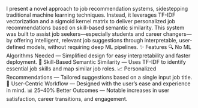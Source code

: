I present a novel approach to job recommendation systems, sidestepping traditional machine learning techniques. Instead, it leverages TF-IDF vectorization and a sigmoid kernel matrix to deliver personalized job recommendations based on skill-based semantic similarity.
This system was built to assist job seekers—especially students and career changers—by offering intelligent, relevant job suggestions through interpretable, user-defined models, without requiring deep ML pipelines.
✨ Features
🔍 No ML Algorithms Needed — Simplified design for easy interpretability and faster deployment.
🧠 Skill-Based Semantic Similarity — Uses TF-IDF to identify essential job skills and map similar job roles.
📈 Personalized Recommendations — Tailored suggestions based on a single input job title.
🧰 User-Centric Workflow — Designed with the user’s ease and experience in mind.
📊 25–40% Better Outcomes — Notable increases in user satisfaction, career transitions, and engagement.
